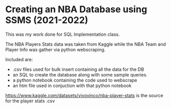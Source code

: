 # Creating an NBA Database using SSMS (2021-2022)

This was my work done for SQL Implementation class.

The NBA Players Stats data was taken from Kaggle while the NBA Team and Player Info was gather via python webscraping.

Included are: 
* .csv files used for bulk insert containing all the data for the DB
* an SQL to create the database along with some sample queries.
* a python notebook containing the code used to webscrape
* an htm file used in conjuction with that python notebook


https://www.kaggle.com/datasets/vivovinco/nba-player-stats is the source for the player stats .csv

